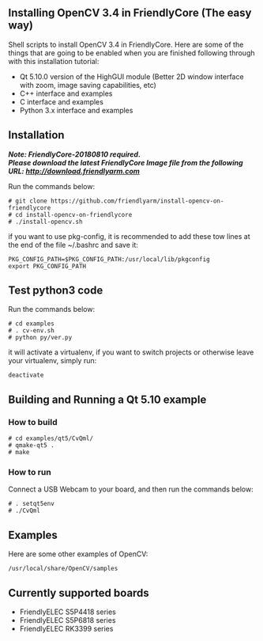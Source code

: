 ## Installing OpenCV 3.4 in FriendlyCore (The easy way)


Shell scripts to install OpenCV 3.4 in FriendlyCore.
Here are some of the things that are going to be enabled when you are finished following through with this installation tutorial:
* Qt 5.10.0 version of the HighGUI module (Better 2D window interface with zoom, image saving capabilities, etc)
* C++ interface and examples
* C interface and examples
* Python 3.x interface and examples


## Installation 
***Note: FriendlyCore-20180810 required.  
Please download the latest FriendlyCore Image file from the following URL: http://download.friendlyarm.com***  

Run the commands below:
```
# git clone https://github.com/friendlyarm/install-opencv-on-friendlycore
# cd install-opencv-on-friendlycore
# ./install-opencv.sh
```
if you want to use pkg-config, it is recommended to add these tow lines at the end of the file ~/.bashrc and save it:
```
PKG_CONFIG_PATH=$PKG_CONFIG_PATH:/usr/local/lib/pkgconfig
export PKG_CONFIG_PATH
```


## Test python3 code
Run the commands below:
```
# cd examples
# . cv-env.sh
# python py/ver.py
```
it will activate a virtualenv, if you want to switch projects or otherwise leave your virtualenv, simply run:
```
deactivate 
```


## Building and Running a Qt 5.10 example
### How to build
```
# cd examples/qt5/CvQml/
# qmake-qt5 .
# make
```
### How to run
Connect a USB Webcam to your board, and then run the commands below:
```
# . setqt5env
# ./CvQml
```


## Examples

Here are some other examples of OpenCV:  
```
/usr/local/share/OpenCV/samples
```

## Currently supported boards 
* FriendlyELEC S5P4418 series   
* FriendlyELEC S5P6818 series   
* FriendlyELEC RK3399 series 

